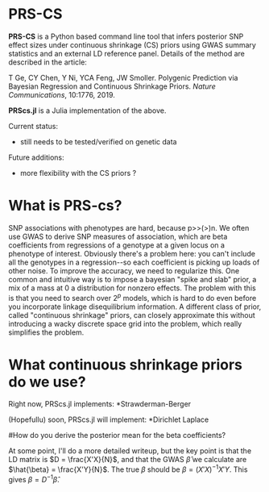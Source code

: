 # PRS-CS

**PRS-CS** is a Python based command line tool that infers posterior SNP effect sizes under continuous shrinkage (CS) priors
using GWAS summary statistics and an external LD reference panel. Details of the method are described in the article:

T Ge, CY Chen, Y Ni, YCA Feng, JW Smoller. Polygenic Prediction via Bayesian Regression and Continuous Shrinkage Priors. *Nature Communications*, 10:1776, 2019.

**PRScs.jl** is a Julia implementation of the above.

Current status:

* still needs to be tested/verified on genetic data

Future additions:
* more flexibility with the CS priors ?


# What is PRS-cs?

SNP associations with phenotypes are hard, because p>>(>)n. We often use GWAS to derive
SNP measures of association, which are beta coefficients from regressions of a
genotype at a given locus on a phenotype of interest. Obviously there's a problem here:
you can't include all the genotypes in a regression--so each coefficient is picking up loads of other noise.
To improve the accuracy, we need to regularize this. One common and intuitive way is to
impose a bayesian "spike and slab" prior, a mix of a mass at 0 a distribution for nonzero effects.
The problem with this is that you need to search over $2^p$ models, which is hard to do even
before you incorporate linkage disequilibrium information. A different class of prior,
called "continuous shrinkage" priors, can closely approximate this without introducing
a wacky discrete space grid into the problem, which really simplifies the problem.

# What continuous shrinkage priors do we use?

Right now, PRScs.jl implements:
*Strawderman-Berger

(Hopefullu) soon, PRScs.jl will implement:
*Dirichlet Laplace

#How do you derive the posterior mean for the beta coefficients?

At some point, I'll do a more detailed writeup, but the key point is that the LD
matrix is $D = \frac{X'X}{N}$, and that the GWAS $\hat{\beta}$ we calculate are $\hat{\beta} = \frac{X'Y}{N}$.
The true $\beta$ should be $\beta = (X'X)^{-1}X'Y$. This gives $\beta = D^{-1}\hat{\beta}$.
